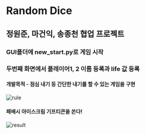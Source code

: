 # Random Dice


## 정원준, 마건익, 송종천 협업 프로젝트
### GUI폴더에 new_start.py로 게임 시작
### 두번째 화면에서 플레이어1, 2 이름 등록과 life 값 등록


#### 개발목적 - 점심 내기 등 간단한 내기를 할 수 있는 게임을 구현  

<img src="https://i.imgur.com/D48quai.png" alt="rule"></img>


 #### 패배시 아이스크림 기프티콘을 쏜다!


<img src="https://i.imgur.com/Wv5GaJW.png" alt="result"></img>
